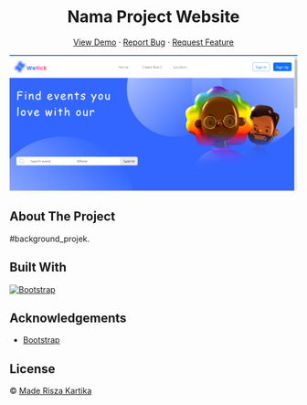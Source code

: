 <h1 align='center'>Nama Project Website </h1>
  <p align="center">
    <a href="link_deploy">View Demo</a>
    ·
    <a href="https://github.com/FazzWeb10/Responsive-Website/issues">Report Bug</a>
    ·
    <a href="https://github.com/FazzWeb10/Responsive-Website/pulls">Request Feature</a>
  </p>

![Image Banner](Capture.png)

## About The Project

#background_projek.

## Built With

[![Bootstrap](https://img.shields.io/badge/Bootstrap-v5.2.x-blue)](https://getbootstrap.com/)

## Acknowledgements

- [Bootstrap](https://getbootstrap.com/)

## License

© [Made Risza Kartika](https://github.com/maderisza574/)

